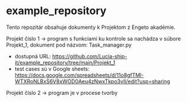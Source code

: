 # example_repository
Tento repozitár obsahuje dokumenty k Projektom z Engeto akadémie.

Projekt číslo 1 -> program s funkciami ku kontrole sa nachádza v súbore Projekt_1, dokument pod názvom: Task_manager.py
  - dostupná URL: https://github.com/Lucia-ship-it/example_repository/tree/main/Projekt_1
  - test cases sú v Google sheets: https://docs.google.com/spreadsheets/d/11o8gfTMI-WTXRoNLBxS6V8xWOD0Aeu4zNwxTkpo3vlI/edit?usp=sharing


 
 Projekt číslo 2 -> program je v procese tvorby 
